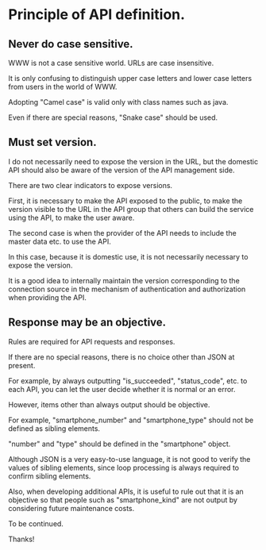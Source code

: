 # Principle of API definition.

## Never do case sensitive.

WWW is not a case sensitive world.
URLs are case insensitive.

It is only confusing to distinguish upper case letters and lower case letters from users in the world of WWW.

Adopting "Camel case" is valid only with class names such as java.

Even if there are special reasons, "Snake case" should be used.

## Must set version.

I do not necessarily need to expose the version in the URL, but the domestic API should also be aware of the version of the API management side.

There are two clear indicators to expose versions.

First, it is necessary to make the API exposed to the public, to make the version visible to the URL in the API group that others can build the service using the API, to make the user aware.

The second case is when the provider of the API needs to include the master data etc. to use the API.

In this case, because it is domestic use, it is not necessarily necessary to expose the version.

It is a good idea to internally maintain the version corresponding to the connection source in the mechanism of authentication and authorization when providing the API.

## Response may be an objective.

Rules are required for API requests and responses.

If there are no special reasons, there is no choice other than JSON at present.

For example, by always outputting "is_succeeded", "status_code", etc. to each API, you can let the user decide whether it is normal or an error.

However, items other than always output should be objective.

For example, "smartphone_number" and "smartphone_type" should not be defined as sibling elements.

"number" and "type" should be defined in the "smartphone" object.

Although JSON is a very easy-to-use language, it is not good to verify the values of sibling elements, since loop processing is always required to confirm sibling elements.

Also, when developing additional APIs, it is useful to rule out that it is an objective so that people such as "smartphone_kind" are not output by considering future maintenance costs.

To be continued.

Thanks!
